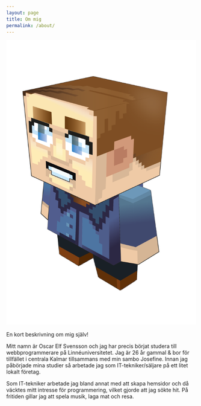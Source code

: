 ```yaml
---
layout: page
title: Om mig
permalink: /about/
---
```


![Test image](/img/myAvatar.png)

En kort beskrivning om mig själv!

Mitt namn är Oscar Elf Svensson och jag har precis börjat studera till webbprogrammerare på Linnéuniversitetet. Jag är 26 år gammal & bor för tillfället i centrala Kalmar tillsammans med min sambo Josefine. Innan jag påbörjade mina studier så arbetade jag som IT-tekniker/säljare på ett litet lokalt företag. 

Som IT-tekniker arbetade jag bland annat med att skapa hemsidor och då väcktes mitt intresse för programmering, vilket gjorde att jag sökte hit. På fritiden gillar jag att spela musik, laga mat och resa.
